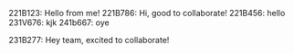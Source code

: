 221B123: Hello from me!
221B786: Hi, good to collaborate!
221B456: hello
231V676: kjk
241b667: oye

231B277: Hey team, excited to collaborate!



